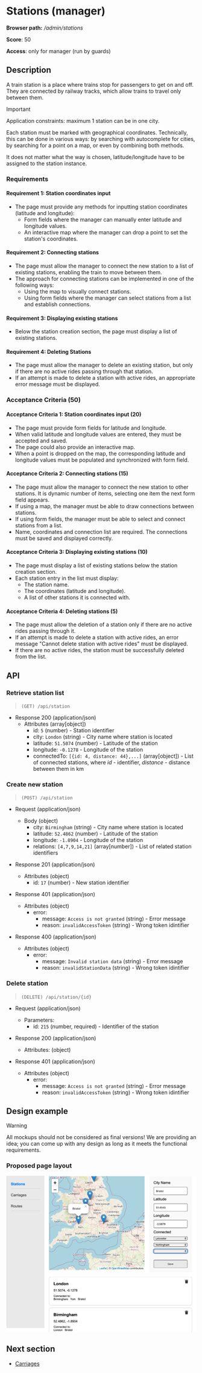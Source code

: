 # Stations (manager)

**Browser path:** _/admin/stations_

**Score**: 50

**Access**: only for manager (run by guards)

## Description

A train station is a place where trains stop for passengers to get on and off. They are connected by railway tracks, which allow trains to travel only between them.

> [!IMPORTANT]
> Application constraints: maximum 1 station can be in one city.

Each station must be marked with geographical coordinates. Technically, this can be done in various ways: by searching with autocomplete for cities, by searching for a point on a map, or even by combining both methods.

It does not matter what the way is chosen, latitude/longitude have to be assigned to the station instance.

### Requirements

#### Requirement 1: Station coordinates input

- The page must provide any methods for inputting station coordinates (latitude and longitude):
  - Form fields where the manager can manually enter latitude and longitude values.
  - An interactive map where the manager can drop a point to set the station's coordinates.

#### Requirement 2: Connecting stations

- The page must allow the manager to connect the new station to a list of existing stations, enabling the train to move between them.
- The approach for connecting stations can be implemented in one of the following ways:
  - Using the map to visually connect stations.
  - Using form fields where the manager can select stations from a list and establish connections.

#### Requirement 3: Displaying existing stations

- Below the station creation section, the page must display a list of existing stations.

#### Requirement 4: Deleting Stations

- The page must allow the manager to delete an existing station, but only if there are no active rides passing through that station.
- If an attempt is made to delete a station with active rides, an appropriate error message must be displayed.

### Acceptance Criteria (50)

#### Acceptance Criteria 1: Station coordinates input (20)

- The page must provide form fields for latitude and longitude.
- When valid latitude and longitude values are entered, they must be accepted and saved.
- The page could also provide an interactive map.
- When a point is dropped on the map, the corresponding latitude and longitude values must be populated and synchronized with form field.

#### Acceptance Criteria 2: Connecting stations (15)

- The page must allow the manager to connect the new station to other stations. It is dynamic number of items, selecting one item the next form field appears.
- If using a map, the manager must be able to draw connections between stations.
- If using form fields, the manager must be able to select and connect stations from a list.
- Name, coordinates and connection list are required. The connections must be saved and displayed correctly.

#### Acceptance Criteria 3: Displaying existing stations (10)

- The page must display a list of existing stations below the station creation section.
- Each station entry in the list must display:
  - The station name.
  - The coordinates (latitude and longitude).
  - A list of other stations it is connected with.

#### Acceptance Criteria 4: Deleting stations (5)

- The page must allow the deletion of a station only if there are no active rides passing through it.
- If an attempt is made to delete a station with active rides, an error message "Cannot delete station with active rides" must be displayed.
- If there are no active rides, the station must be successfully deleted from the list.

## API

### Retrieve station list

> `(GET) /api/station`

- Response 200 (application/json)
  - Attributes (array[object])
    - id: `5` (number) - Station identifier
    - city: `London` (string) - City name where station is located
    - latitude: `51.5074` (number) - Latitude of the station
    - longitude: `-0.1278` - Longitude of the station
    - connectedTo: `[{id: 4, distance: 44},...]` (array[object]) - List of connected stations, where _id_ - identifier, _distance_ - distance between them in km

### Create new station

> `(POST) /api/station`

- Request (application/json)
  - Body (object)
    - city: `Birmingham` (string) - City name where station is located
    - latitude: `52.4862` (number) - Latitude of the station
    - longitude: `-1.8904` - Longitude of the station
    - relations: `[4,7,9,14,21]` (array[number]) - List of related station identifiers

- Response 201 (application/json)
  - Attributes (object)
    - id: `17` (number) - New station identifier

- Response 401 (application/json)
  - Attributes (object)
    - error:
      - message: `Access is not granted` (string) - Error message
      - reason: `invalidAccessToken` (string) - Wrong token idintifier

- Response 400 (application/json)
  - Attributes (object)
    - error:
      - message: `Invalid station data` (string) - Error message
      - reason: `invalidStationData` (string) - Wrong token idintifier

### Delete station

> `(DELETE) /api/station/{id}`

- Request (application/json)
  - Parameters:
    - id: `215` (number, required) - Identifier of the station

- Response 200 (application/json)
  - Attributes: (object)

- Response 401 (application/json)
  - Attributes (object)
    - error:
      - message: `Access is not granted` (string) - Error message
      - reason: `invalidAccessToken` (string) - Wrong token idintifier

## Design example

> [!WARNING]
> All mockups should not be considered as final versions! We are providing an idea; you can come up with any design as long as it meets the functional requirements.

### Proposed page layout

![Station page](../designs/stations/new_station.png)

## Next section

- [Carriages](./carriages.md)
